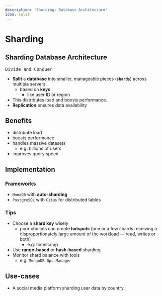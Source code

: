 ```yaml
---
description: 'Sharding: Database Architecture'
icon: split
---
```


# Sharding

## Sharding Database Architecture

<kbd>Divide and Conquer</kbd>

* **Split** a **database** into smaller, manageable pieces (**`shards`**) across multiple servers,
  * based on **keys**&#x20;
    * like user ID or region
* This distributes load and boosts performance.
* **Replication** ensures data availability



## Benefits

* distribute load&#x20;
* boosts performance
* handles massive datasets
  * e.g: billions of users&#x20;
* improves query speed



## Implementation

### Frameworks

* `MonoDB` with **auto-sharding**
* `PostgreSQL` with `Citus` for distributed tables



### Tips

* Choose a **shard key** wisely
  * poor choices can create **hotspots** (one or a few shards receiving a disproportionately large amount of the workload — read, writes or both)
    * e.g: timestamp
* Use **range-based** or **hash-based** sharding&#x20;
* Monitor shard balance with tools&#x20;
  * e.g: `MongoDB Ops Manager`



## Use-cases

* A social media platform sharding user data by country.





